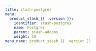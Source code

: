 ```yaml
---
title: stash-postgres
menu:
  product_stash_{{ .version }}:
    identifier: stash-postgres
    name: Postgres
    parent: stash-addons
    weight: 10
menu_name: product_stash_{{ .version }}
---
```

